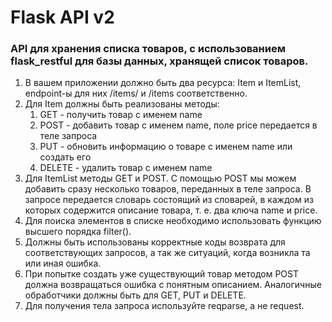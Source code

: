 # Flask API v2
<h3>API для хранения списка товаров, с использованием flask_restful для базы данных, хранящей список товаров.</h3> </ br>
<ol><li>В вашем приложении должно быть два ресурса: Item и ItemList, endpoint-ы для них /items/<name> и /items соответственно.</li> 
<li>Для Item должны быть реализованы методы:<ol>
  <li>GET - получить товар с именем name </li>
  <li>POST - добавить товар с именем name, поле price передается в теле запроса</li>
  <li>PUT - обновить информацию о товаре с именем name или создать его</li>
  <li>DELETE - удалить товар с именем name</li></ol></li>
<li>Для ItemList методы GET и POST. С помощью POST мы можем добавить сразу несколько товаров, переданных в теле запроса. В запросе передается словарь состоящий из словарей, в каждом из которых содержится описание товара, т. е. два ключа name и price. </li>
<li>Для поиска элементов в списке необходимо использовать функцию высшего порядка filter(). </li>
<li>Должны быть использованы корректные коды возврата для соответствующих запросов, а так же ситуаций, когда возникла та или иная ошибка. </li>
<li>При попытке создать уже существующий товар методом POST должна возвращаться ошибка с понятным описанием. Аналогичные обработчики должны быть для GET, PUT и DELETE.</li>
  <li>Для получения тела запроса используйте reqparse, а не request.</li>
  </ol>
